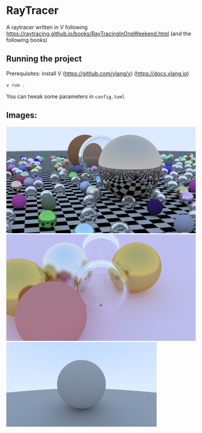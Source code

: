 # RayTracer

A raytracer written in V following https://raytracing.github.io/books/RayTracingInOneWeekend.html (and the following books)

## Running the project
Prerequisites: install V (https://github.com/vlang/v) (https://docs.vlang.io)

```
v run .
```

You can tweak some parameters in `config.toml`

## Images: 

![demo](https://github.com/Linklancien/RayTracer/blob/main/renders/render.png)
![close look](https://github.com/Linklancien/RayTracer/blob/main/renders/render%20-%20Copie.png)
![high samples](https://github.com/Linklancien/RayTracer/blob/main/renders/render5000.png)
